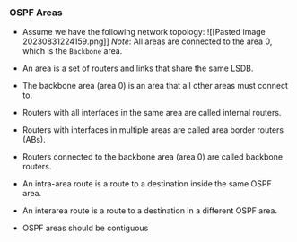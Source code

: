 ### OSPF Areas

- Assume we have the following network topology:
![[Pasted image 20230831224159.png]]
*Note*: All areas are connected to the area 0, which is the `Backbone` area.

- An area is a set of routers and links that share the same LSDB.
- The backbone area (area 0) is an area that all other areas must connect to.
- Routers with all interfaces in the same area are called internal routers.
- Routers with interfaces in multiple areas are called area border routers (ABs).
- Routers connected to the backbone area (area 0) are called backbone routers.
- An intra-area route is a route to a destination inside the same OSPF area.
- An interarea route is a route to a destination in a different OSPF area.
- OSPF areas should be contiguous